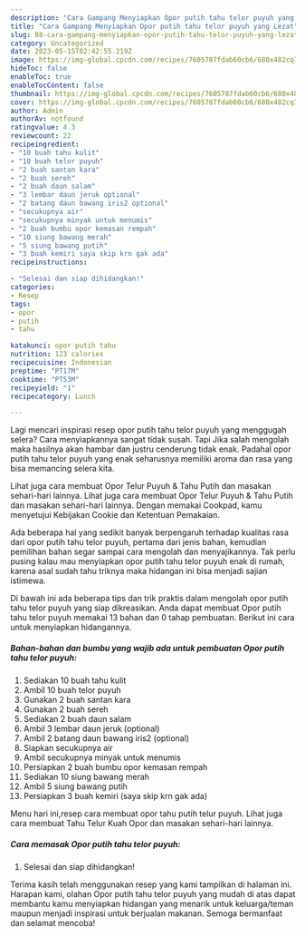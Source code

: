```yaml
---
description: "Cara Gampang Menyiapkan Opor putih tahu telor puyuh yang Lezat"
title: "Cara Gampang Menyiapkan Opor putih tahu telor puyuh yang Lezat"
slug: 88-cara-gampang-menyiapkan-opor-putih-tahu-telor-puyuh-yang-lezat
category: Uncategorized
date: 2023-05-15T02:42:55.219Z
image: https://img-global.cpcdn.com/recipes/7605787fdab60cb6/680x482cq70/opor-putih-tahu-telor-puyuh-foto-resep-utama.jpg
hideToc: false
enableToc: true
enableTocContent: false
thumbnail: https://img-global.cpcdn.com/recipes/7605787fdab60cb6/680x482cq70/opor-putih-tahu-telor-puyuh-foto-resep-utama.jpg
cover: https://img-global.cpcdn.com/recipes/7605787fdab60cb6/680x482cq70/opor-putih-tahu-telor-puyuh-foto-resep-utama.jpg
author: Admin
authorAv: notfound
ratingvalue: 4.3
reviewcount: 22
recipeingredient:
- "10 buah tahu kulit"
- "10 buah telor puyuh"
- "2 buah santan kara"
- "2 buah sereh"
- "2 buah daun salam"
- "3 lembar daun jeruk optional"
- "2 batang daun bawang iris2 optional"
- "secukupnya air"
- "secukupnya minyak untuk menumis"
- "2 buah bumbu opor kemasan rempah"
- "10 siung bawang merah"
- "5 siung bawang putih"
- "3 buah kemiri saya skip krn gak ada"
recipeinstructions:

- "Selesai dan siap dihidangkan!"
categories:
- Resep
tags:
- opor
- putih
- tahu

katakunci: opor putih tahu 
nutrition: 123 calories
recipecuisine: Indonesian
preptime: "PT17M"
cooktime: "PT53M"
recipeyield: "1"
recipecategory: Lunch

---
```



Lagi mencari inspirasi resep opor putih tahu telor puyuh yang menggugah selera? Cara menyiapkannya sangat tidak susah. Tapi Jika salah mengolah maka hasilnya akan hambar dan justru cenderung tidak enak. Padahal opor putih tahu telor puyuh yang enak seharusnya memiliki aroma dan rasa yang bisa memancing selera kita.


Lihat juga cara membuat Opor Telur Puyuh &amp; Tahu Putih dan masakan sehari-hari lainnya. Lihat juga cara membuat Opor Telur Puyuh &amp; Tahu Putih dan masakan sehari-hari lainnya. Dengan memakai Cookpad, kamu menyetujui Kebijakan Cookie dan Ketentuan Pemakaian.

Ada beberapa hal yang sedikit banyak berpengaruh terhadap kualitas rasa dari opor putih tahu telor puyuh, pertama dari jenis bahan, kemudian pemilihan bahan segar sampai cara mengolah dan menyajikannya. Tak perlu pusing kalau mau menyiapkan opor putih tahu telor puyuh enak di rumah, karena asal sudah tahu triknya maka hidangan ini bisa menjadi sajian istimewa.


Di bawah ini ada beberapa tips dan trik praktis dalam mengolah opor putih tahu telor puyuh yang siap dikreasikan. Anda dapat membuat Opor putih tahu telor puyuh memakai 13 bahan dan 0 tahap pembuatan. Berikut ini cara untuk menyiapkan hidangannya.

<!--inarticleads1-->

##### Bahan-bahan dan bumbu yang wajib ada untuk pembuatan Opor putih tahu telor puyuh:

1. Sediakan 10 buah tahu kulit
1. Ambil 10 buah telor puyuh
1. Gunakan 2 buah santan kara
1. Gunakan 2 buah sereh
1. Sediakan 2 buah daun salam
1. Ambil 3 lembar daun jeruk (optional)
1. Ambil 2 batang daun bawang iris2 (optional)
1. Siapkan secukupnya air
1. Ambil secukupnya minyak untuk menumis
1. Persiapkan 2 buah bumbu opor kemasan rempah
1. Sediakan 10 siung bawang merah
1. Ambil 5 siung bawang putih
1. Persiapkan 3 buah kemiri (saya skip krn gak ada)


Menu hari ini,resep cara membuat opor tahu putih telur puyuh. Lihat juga cara membuat Tahu Telur Kuah Opor dan masakan sehari-hari lainnya. 

<!--inarticleads2-->

##### Cara memasak Opor putih tahu telor puyuh:


1. Selesai dan siap dihidangkan!



Terima kasih telah menggunakan resep yang kami tampilkan di halaman ini. Harapan kami, olahan Opor putih tahu telor puyuh yang mudah di atas dapat membantu kamu menyiapkan hidangan yang menarik untuk keluarga/teman maupun menjadi inspirasi untuk berjualan makanan. Semoga bermanfaat dan selamat mencoba!
